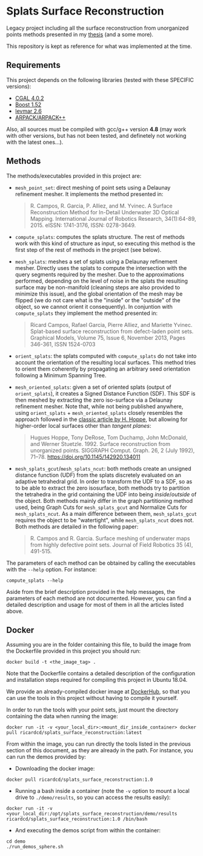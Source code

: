 # Splats Surface Reconstruction

Legacy project including all the surface reconstruction from unorganized points methods presented in my [thesis](https://www.tesisenred.net/handle/10803/145380) (and a some more).

This repository is kept as reference for what was implemented at the time.

## Requirements

This project depends on the following libraries (tested with these SPECIFIC versions):

* [CGAL 4.0.2](https://doc.cgal.org/Manual/4.0.2/doc_html/cgal_manual/packages.html)
* [Boost 1.52](https://www.boost.org/users/history/version_1_52_0.html)
* [levmar 2.6](http://users.ics.forth.gr/~lourakis/levmar/)
* [ARPACK/ARPACK++](https://www.caam.rice.edu/software/ARPACK/)
  
Also, all sources must be compiled with gcc/g++ version **4.8** (may work with other versions, but has not been tested, and definetely not working with the latest ones...).

## Methods

The methods/executables provided in this project are:

* `mesh_point_set`: direct meshing of point sets using a Delaunay refinement mesher. It implements the method presented in:
  > R. Campos, R. Garcia, P. Alliez, and M. Yvinec. A Surface Reconstruction Method for In-Detail Underwater 3D Optical Mapping. International Journal of Robotics Research, 34(1):64-89, 2015. eISSN: 1741-3176, ISSN: 0278-3649.

* `compute_splats`: computes the splats structure. The rest of methods work with this kind of structure as input, so executing this method is the first step of the rest of methods in the project (see below).

* `mesh_splats`: meshes a set of splats using a Delaunay refinement mesher. Directly uses the splats to compute the intersection with the query segments required by the mesher. Due to the approximations performed, depending on the level of noise in the splats the resulting surface may be non-manifold (cleaning steps are also provided to minimize this issue), and the global orientation of the mesh may be flipped (we do not care what is the "inside" or the "outside" of the object, so we cannot orient it consequently). In conjuntion with `compute_splats` they implement the method presented in:
  > Ricard Campos, Rafael Garcia, Pierre Alliez, and Mariette Yvinec. Splat-based surface reconstruction from defect-laden point sets. Graphical Models, Volume 75, Issue 6, November 2013, Pages 346-361, ISSN 1524-0703

* `orient_splats`: the splats computed with `compute_splats` do not take into account the orientation of the resulting local surfaces. This method tries to orient them coherently by propagating an arbitrary seed orientation following a Minimum Spanning Tree.

* `mesh_oriented_splats`: given a set of oriented splats (output of `orient_splats`), it creates a Signed Distance Function (SDF). This SDF is then meshed by extracting the zero iso-surface via a Delaunay refinement mesher. 
  Note that, while not being published anywhere, using `orient_splats` + `mesh_oriented_splats` closely resembles the approach followed in the [classic article by H. Hoppe](https://hhoppe.com/proj/recon/), but allowing for higher-order local surfaces other than *tangent planes*:
  > Hugues Hoppe, Tony DeRose, Tom Duchamp, John McDonald, and Werner Stuetzle. 1992. Surface reconstruction from unorganized points. SIGGRAPH Comput. Graph. 26, 2 (July 1992), 71–78. https://doi.org/10.1145/142920.134011

* `mesh_splats_gcut`/`mesh_splats_ncut`: both methods create an unsigned distance function (UDF) from the splats discretely evaluated on an adaptive tetrahedral grid. In order to transform the UDF to a SDF, so as to be able to extract the zero isosurface, both methods try to partition the tetrahedra in the grid containing the UDF into being *inside*/*outside* of the object. Both methods mainly differ in the graph partitioning method used, being Graph Cuts for `mesh_splats_gcut` and Normalize Cuts for `mesh_splats_ncut`. 
  As a main difference between them, `mesh_splats_gcut` requires the object to be "watertight", while `mesh_splats_ncut` does not. Both methods are detailed in the following paper:
  > R. Campos and R. Garcia. Surface meshing of underwater maps from highly defective point sets. Journal of Field Robotics 35 (4), 491-515.

The parameters of each method can be obtained by calling the executables with the `--help` option. For instance:

```
compute_splats --help
```

Aside from the brief description provided in the help messages, the parameters of each method are not documented. However, you can find a detailed description and usage for most of them in all the articles listed above.

## Docker

Assuming you are in the folder containing this file, to build the image from the Dockerfile provided in this project you should run:

```
docker build -t <the_image_tag> .
```

Note that the Dockerfile contains a detailed description of the configuration and installation steps required for compiling this project in Ubuntu 18.04.

We provide an already-compiled docker image at [DockerHub](https://hub.docker.com/r/ricardcd/splats_surface_reconstruction), so that you can use the tools in this project without having to compile it yourself.

In order to run the tools with your point sets, just mount the directory containing the data when running the image:

```
docker run -it -v <your_local_dir>:<mount_dir_inside_container> docker pull ricardcd/splats_surface_reconstruction:latest
```

From within the image, you can run directly the tools listed in the previous section of this document, as they are already in the path. 
For instance, you can run the demos provided by:

* Downloading the docker image:

```
docker pull ricardcd/splats_surface_reconstruction:1.0
```

* Running a bash inside a container (note the `-v` option to mount a local drive to `./demo/results`, so you can access the results easily):

```
docker run -it -v <your_local_dir:/opt/splats_surface_reconstruction/demo/results ricardcd/splats_surface_reconstruction:1.0 /bin/bash
```

* And executing the demos script from within the container:

```
cd demo
./run_demos_sphere.sh
```

